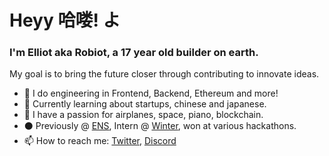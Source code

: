 # Heyy 哈喽! よ

### I'm Elliot aka Robiot, a 17 year old builder on earth.

My goal is to bring the future closer through contributing to innovate ideas.

- 👾 I do engineering in Frontend, Backend, Ethereum and more!
- 👀 Currently learning about startups, chinese and japanese.
- 🌌 I have a passion for airplanes, space, piano, blockchain.
- ⚫ Previously @ [ENS](https://ens.domains), Intern @ [Winter](https://winter.ax), won at various hackathons.
- 📫 How to reach me: [Twitter](https://twitter.com/robiot), [Discord](https://discord.gg/3Pf8Xu5Kjm)
